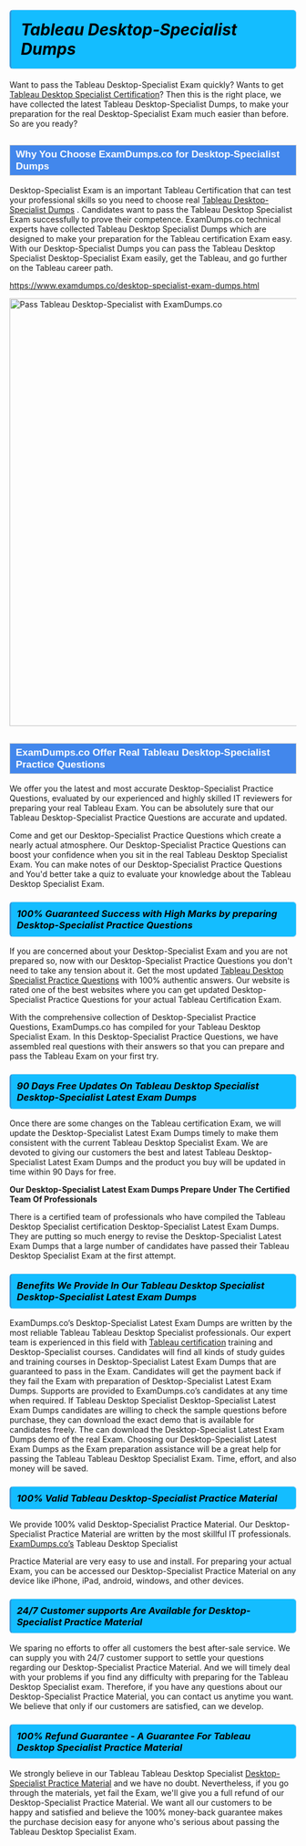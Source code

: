<h1>                <strong><span style="display: block; color: #000000; background: #14BDFF; border: 0.5px solid #AED6F1; border-left: 3px solid #3498DB; padding: .6em; border-radius: 6px;">                     <em>Tableau Desktop-Specialist <span class="exam_variation">Dumps</span> </em>                </span></strong>            </h1>                        <p>Want to pass the Tableau Desktop-Specialist Exam quickly? Wants to get <a href="https://www.examdumps.co/tableau-desktop-specialist-exam-dumps.html">Tableau Desktop Specialist Certification</a>?  Then this is the right place, we have collected the             latest Tableau Desktop-Specialist <span class="exam_variation">Dumps</span>, to make your preparation for the real Desktop-Specialist Exam much easier than before. So are you ready?</p>                        <h2 style="background: #4287ec; border: 1px solid #cccccc; padding: 5px 10px;">                <span style="color: #ffffff;">                    <span style="font-size: 11pt;">                        <span style="line-height: normal;">                            <span style="font-family: Calibri,sans-serif;">                                <strong>                                    <span style="font-size: 13.0pt;">Why You Choose ExamDumps.co for Desktop-Specialist <span class="exam_variation">Dumps</span></span>                                </strong>                            </span>                        </span>                    </span>                </span>            </h2>                        <p>Desktop-Specialist Exam is an important Tableau Certification that can test your professional skills so you need to choose real <a href="https://www.examdumps.co/desktop-specialist-exam-dumps.html">Tableau Desktop-Specialist <span class="exam_variation">Dumps</span></a> .             Candidates want to pass the Tableau Desktop Specialist Exam successfully to prove their competence. ExamDumps.co technical experts             have collected Tableau Desktop Specialist <span class="exam_variation">Dumps</span> which are designed to make your preparation for the Tableau certification Exam easy. With our             Desktop-Specialist <span class="exam_variation">Dumps</span> you can pass the Tableau Desktop Specialist Desktop-Specialist Exam easily, get the Tableau, and go further on the Tableau career path.</p>                        <p><a href="https://www.examdumps.co/desktop-specialist-exam-dumps.html">https://www.examdumps.co/desktop-specialist-exam-dumps.html</a></p>                        <p><a href="https://www.examdumps.co/"><img src="https://www.examdumps.co//images/banners/big-sale-20-percent-discount-offer-examdumps.jpg" class="postImage" alt="Pass Tableau Desktop-Specialist with ExamDumps.co" width="750"></a></p>                            <h2 style="background: #4287ec; border: 1px solid #cccccc; padding: 5px 10px;">                <span style="color: #ffffff;">                    <span style="font-size: 11pt;">                        <span style="line-height: normal;">                            <span style="font-family: Calibri,sans-serif;">                                <strong>                                    <span style="font-size: 13.0pt;">ExamDumps.co Offer Real Tableau Desktop-Specialist <span class="exam_variation2">Practice Questions</span></span>                                </strong>                            </span>                        </span>                    </span>                </span>            </h2>                        <p>We offer you the latest and most accurate Desktop-Specialist <span class="exam_variation2">Practice Questions</span>, evaluated by our experienced and highly skilled IT reviewers for preparing your             real Tableau Exam. You can be absolutely sure that our Tableau Desktop-Specialist <span class="exam_variation2">Practice Questions</span> are accurate and updated.</p>                        <p>Come and get our Desktop-Specialist <span class="exam_variation2">Practice Questions</span> which create a nearly actual atmosphere. Our Desktop-Specialist <span class="exam_variation2">Practice Questions</span> can boost your confidence when you sit             in the real Tableau Desktop Specialist Exam. You can make notes of our Desktop-Specialist <span class="exam_variation2">Practice Questions</span> and You'd better take a quiz to evaluate             your knowledge about the Tableau Desktop Specialist Exam.</p>                        <h3>                <strong>                    <span style="display: block; color: #000000; background: #14BDFF; border: 0.5px solid #AED6F1; border-left: 3px solid #3498DB; padding: .6em; border-radius: 6px;">                        <em>100% Guaranteed Success with High Marks by preparing Desktop-Specialist <span class="exam_variation2">Practice Questions</span></em>                    </span>                </strong>            </h3>                        <p>If you are concerned about your Desktop-Specialist Exam and you are not prepared so, now with our Desktop-Specialist <span class="exam_variation2">Practice Questions</span> you don't need to take any tension about it.            Get the most updated <a href="https://www.examdumps.co/desktop-specialist-exam-dumps.html">Tableau Desktop Specialist <span class="exam_variation2">Practice Questions</span></a> with 100% authentic answers. Our website is rated one of the best websites where you can             get updated Desktop-Specialist <span class="exam_variation2">Practice Questions</span> for your actual Tableau Certification Exam.</p>                        <p>With the comprehensive collection of Desktop-Specialist <span class="exam_variation2">Practice Questions</span>, ExamDumps.co has compiled for your Tableau Desktop Specialist Exam. In this Desktop-Specialist <span class="exam_variation2">Practice Questions</span>,             we have assembled real questions with their answers so that you can prepare and pass the Tableau Exam on your first try.</p>                        <h3>                <strong>                    <span style="display: block; color: #000000; background: #14BDFF; border: 0.5px solid #AED6F1; border-left: 3px solid #3498DB; padding: .6em; border-radius: 6px;">                        <em>90 Days Free Updates On Tableau Desktop Specialist Desktop-Specialist <span class="exam_variation3">Latest Exam Dumps</span></em>                    </span>                </strong>            </h3>                        <p>Once there are some changes on the Tableau certification Exam, we will update the Desktop-Specialist <span class="exam_variation3">Latest Exam Dumps</span> timely to make them consistent with the current             Tableau Desktop Specialist Exam. We are devoted to giving our customers the best and latest Tableau Desktop-Specialist <span class="exam_variation3">Latest Exam Dumps</span> and the product you buy             will be updated in time within 90 Days for free.</p>                        <p><strong>Our Desktop-Specialist <span class="exam_variation3">Latest Exam Dumps</span> Prepare Under The Certified Team Of Professionals</strong></p>                        <p>There is a certified team of professionals who have compiled the Tableau Desktop Specialist certification             Desktop-Specialist <span class="exam_variation3">Latest Exam Dumps</span>. They are putting so much energy to revise the Desktop-Specialist <span class="exam_variation3">Latest Exam Dumps</span> that a large number of candidates have passed             their Tableau Desktop Specialist Exam  at the first attempt.</p>                        <h3>                <strong>                    <span style="display: block; color: #000000; background: #14BDFF; border: 0.5px solid #AED6F1; border-left: 3px solid #3498DB; padding: .6em; border-radius: 6px;">                        <em>Benefits We Provide In Our Tableau Desktop Specialist Desktop-Specialist <span class="exam_variation3">Latest Exam Dumps</span></em>                    </span>                </strong>            </h3>                        <p>ExamDumps.co’s Desktop-Specialist <span class="exam_variation3">Latest Exam Dumps</span> are written by the most reliable Tableau Tableau Desktop Specialist professionals. Our expert team is experienced in             this field with <a href="https://www.examdumps.co/tableau-exam-dumps.html">Tableau certification</a> training and Desktop-Specialist courses. Candidates will find all kinds of study guides and training courses in             Desktop-Specialist <span class="exam_variation3">Latest Exam Dumps</span> that are guaranteed to pass in the Exam. Candidates will get the payment back if they fail the Exam with preparation of             Desktop-Specialist <span class="exam_variation3">Latest Exam Dumps</span>. Supports are provided to ExamDumps.co’s candidates at any time when required. If Tableau Desktop Specialist             Desktop-Specialist <span class="exam_variation3">Latest Exam Dumps</span> candidates are willing to check the sample questions before purchase, they can download the exact demo that is available             for candidates freely. The can download the Desktop-Specialist <span class="exam_variation3">Latest Exam Dumps</span> demo of the real Exam. Choosing our Desktop-Specialist <span class="exam_variation3">Latest Exam Dumps</span> as the Exam preparation             assistance will be a great help for passing the Tableau Tableau Desktop Specialist Exam. Time, effort, and also money will be saved.</p>                        <h3>                <strong>                    <span style="display: block; color: #000000; background: #14BDFF; border: 0.5px solid #AED6F1; border-left: 3px solid #3498DB; padding: .6em; border-radius: 6px;">                        <em>100% Valid Tableau Desktop-Specialist <span class="exam_variation4">Practice Material</span></em>                    </span>                </strong>            </h3>                        <p>We provide 100% valid Desktop-Specialist <span class="exam_variation4">Practice Material</span>. Our Desktop-Specialist <span class="exam_variation4">Practice Material</span> are written by the most skillful IT professionals. <a href="https://www.examdumps.co/">ExamDumps.co’s</a> Tableau Desktop Specialist</p>            <p> <span class="exam_variation4">Practice Material</span> are very easy to use and install. For preparing your actual Exam, you can be accessed our Desktop-Specialist <span class="exam_variation4">Practice Material</span> on any device like iPhone, iPad, android, windows, and other devices.</p>                        <h3>                <strong>                    <span style="display: block; color: #000000; background: #14BDFF; border: 0.5px solid #AED6F1; border-left: 3px solid #3498DB; padding: .6em; border-radius: 6px;">                        <em>24/7 Customer supports Are Available for Desktop-Specialist <span class="exam_variation4">Practice Material</span></em>                    </span>                </strong>            </h3>                        <p>We sparing no efforts to offer all customers the best after-sale service. We can supply you with 24/7 customer support to settle your             questions regarding our Desktop-Specialist <span class="exam_variation4">Practice Material</span>. And we will timely deal with your problems if you find any difficulty with preparing for the             Tableau Desktop Specialist exam. Therefore, if you have any questions about our Desktop-Specialist <span class="exam_variation4">Practice Material</span>, you can contact us             anytime you want. We believe that only if our customers are satisfied, can we develop.</p>                        <h3>                <strong>                    <span style="display: block; color: #000000; background: #14BDFF; border: 0.5px solid #AED6F1; border-left: 3px solid #3498DB; padding: .6em; border-radius: 6px;">                        <em>100% Refund Guarantee - A Guarantee For Tableau Desktop Specialist <span class="exam_variation4">Practice Material</span></em>                    </span>                </strong>            </h3>                        <p>We strongly believe in our Tableau Tableau Desktop Specialist <a href="https://www.examdumps.co/desktop-specialist-exam-dumps.html">Desktop-Specialist <span class="exam_variation4">Practice Material</span></a> and we have no doubt. Nevertheless, if you go through             the materials, yet fail the Exam, we'll give you a full refund of our Desktop-Specialist <span class="exam_variation4">Practice Material</span>. We want all our customers to be happy and satisfied and             believe the 100% money-back guarantee makes the purchase decision easy for anyone who's serious about passing the Tableau Desktop Specialist Exam.</p>                    
